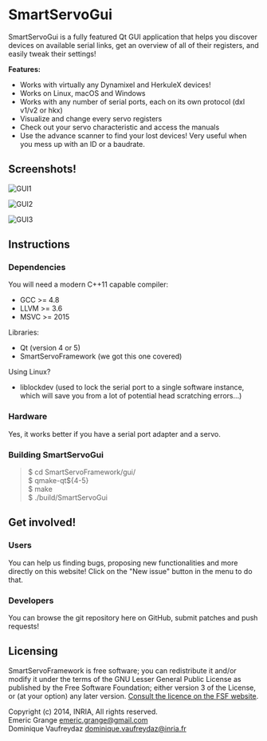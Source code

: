 SmartServoGui
=============

SmartServoGui is a fully featured Qt GUI application that helps you discover devices on available serial links, get an overview of all of their registers, and easily tweak their settings!

**Features:**
* Works with virtually any Dynamixel and HerkuleX devices!
* Works on Linux, macOS and Windows
* Works with any number of serial ports, each on its own protocol (dxl v1/v2 or hkx)
* Visualize and change every servo registers
* Check out your servo characteristic and access the manuals
* Use the advance scanner to find your lost devices! Very useful when you mess up with an ID or a baudrate.

## Screenshots!

![GUI1](http://i.imgur.com/9mkQFUx.png)

![GUI2](http://i.imgur.com/x3sXE31.png)

![GUI3](http://i.imgur.com/bE2qYIk.png)

## Instructions

### Dependencies

You will need a modern C++11 capable compiler:
* GCC >= 4.8
* LLVM >= 3.6
* MSVC >= 2015

Libraries:
* Qt (version 4 or 5)
* SmartServoFramework (we got this one covered)

Using Linux?
* liblockdev (used to lock the serial port to a single software instance, which will save you from a lot of potential head scratching errors...)

### Hardware

Yes, it works better if you have a serial port adapter and a servo.

### Building SmartServoGui

> $ cd SmartServoFramework/gui/  
> $ qmake-qt${4-5}  
> $ make  
> $ ./build/SmartServoGui  

## Get involved!

### Users

You can help us finding bugs, proposing new functionalities and more directly on this website! Click on the "New issue" button in the menu to do that.

### Developers

You can browse the git repository here on GitHub, submit patches and push requests!

## Licensing

SmartServoFramework is free software; you can redistribute it and/or modify it under the terms of the GNU Lesser General Public License as published by the Free Software Foundation; either version 3 of the License, or (at your option) any later version.
[Consult the licence on the FSF website](http://www.gnu.org/licenses/lgpl-3.0.txt).

Copyright (c) 2014, INRIA, All rights reserved.  
Emeric Grange <emeric.grange@gmail.com>  
Dominique Vaufreydaz <dominique.vaufreydaz@inria.fr>  

